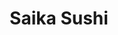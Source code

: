 ---
layout: place
title: "Saika Sushi"
permalink: /new-york/depew/saika-sushi.html
stateAbbr: NY
stateName: New York
cityName: Depew
seo:
  name: "Saika Sushi"
  type: Restaurant
  links: http://www.saikasushi.com/
description: "Informal all-you-can-eat sushi house for lunch, dinner & take-out, plus a wine & sake menu. Saika Sushi serves delicious sushi in Depew, New York. Try fresh Japanese dishes for a great dining experience. Available for takeout, delivery, lunch, and dinner."
place_id: ChIJiwAteoEL04kRkY1QDLVsp_I
photos:
  - name: >-
      places/ChIJiwAteoEL04kRkY1QDLVsp_I/photos/AeeoHcIWa5OTiNLv2IflrYTaVQCxhT4pYh48lE7N4cSRzJU1DJdA8bc2LtnimEiB4YseObafKI9yRgjt4hEg-JTEJRV2DhgfifnlQWNxlfT3xz8tXF99D77pixrlGbqHqzGzVARQexQEL4tRf43PhmmFKVGSRpCyoZ7uE_Cel7ub6kDaYpt8RJG4S09hUG_xjn_EeUcVAxlRhU8lSkg0LlVogxEjIq0O8B97rrPACuwpS9RnNQZZxFiLYoWDlk4ApP8R9Z8VIVv7wZfXaWfED6RXkTWVM4h_t4XBj7aWes15l6gz7A
    widthPx: 4592
    heightPx: 3448
    authorAttributions:
      - displayName: Saika Sushi
        uri: https://maps.google.com/maps/contrib/107342322666671069941
        photoUri: >-
          https://lh3.googleusercontent.com/a-/ALV-UjUKMxmILkN7of6c53BLsw1a8yX45QWL_jmXzEQcaqFI6UbN_vI=s100-p-k-no-mo
    flagContentUri: >-
      https://www.google.com/local/imagery/report/?cb_client=maps_api_places.places_api&image_key=!1e10!2sAF1QipNzJdMWzDqWD4WlmUtB-2B_edTCPGRWLkJB64Ua&hl=en-US
    googleMapsUri: >-
      https://www.google.com/maps/place//data=!3m4!1e2!3m2!1sAF1QipNzJdMWzDqWD4WlmUtB-2B_edTCPGRWLkJB64Ua!2e10!4m2!3m1!1s0x89d30b817a2d008b:0xf2a76cb50c508d91
  - name: >-
      places/ChIJiwAteoEL04kRkY1QDLVsp_I/photos/AeeoHcJ3SuIQw_ops9UVLZkOUvJJiegUSZDMQjlRNuuWFRi1A83V1YORniiSxRc0OszWIg8S9k71IHcjibSrVnS3QAarW2S_cYSY2D7ddtcgu1BmST96aPP2aUn8BJpapqLwmFhEBxVtkhFwzSWufM3ZvW2oGLSYxMh1DaKL8gheHTfGegRtKmZ6mmo2PyTrW-Qg6mL2yiMNRFiK-MTF1MdFgeecS9UJfjLTqaP6qx9QVu8JTvglaIqiKlxq5iIdUdZIDVyEtTYvea4M_xIg-_nU0CfeNyVT7W8UPPzRZD3fBPMK2Q
    widthPx: 4592
    heightPx: 3448
    authorAttributions:
      - displayName: Saika Sushi
        uri: https://maps.google.com/maps/contrib/107342322666671069941
        photoUri: >-
          https://lh3.googleusercontent.com/a-/ALV-UjUKMxmILkN7of6c53BLsw1a8yX45QWL_jmXzEQcaqFI6UbN_vI=s100-p-k-no-mo
    flagContentUri: >-
      https://www.google.com/local/imagery/report/?cb_client=maps_api_places.places_api&image_key=!1e10!2sAF1QipOtYp2wngER0XJ45sScDXYdNEza8iLCXYks68t5&hl=en-US
    googleMapsUri: >-
      https://www.google.com/maps/place//data=!3m4!1e2!3m2!1sAF1QipOtYp2wngER0XJ45sScDXYdNEza8iLCXYks68t5!2e10!4m2!3m1!1s0x89d30b817a2d008b:0xf2a76cb50c508d91
  - name: >-
      places/ChIJiwAteoEL04kRkY1QDLVsp_I/photos/AeeoHcLTg00rJOOrm6Oc-qnGjjPBhdwC-LSTqx2KOfbW0BPHHBTzG1dTJKKStunuKYJ85a1FFX-bvPO00wHJkADfwCkYKRwcxDjhEPnERGbTX9Jfja98S6dKKyMu2zTd8GkPC2zCs6ELWTRE5fywtYG8ARIZcVCoEhT5k7oVD15cityAV77lniiOlODWlvMm8YTyClhhysmzC9J7g15IYpK1EQQKMXW_9tCsL36lyffeKYm28jSVIgwJz2yfb1foi_UxypMC6sG2eeYx_8uT40w-nWYWzE9l5mBE2g_zXq2PH76KbmVM2D2A3s0hHfGKQ8cPWND7ysbhCOSKrUX16wyjh3bj1EnTzxpNsaeipvK-8baSLoi1vCAJSWFSlKamfuT3AmK7j9tsrD2aiOadbr-9WWmhud26Hocb4K3o242xXBYTGemG
    widthPx: 497
    heightPx: 396
    authorAttributions:
      - displayName: Niki Bunts
        uri: https://maps.google.com/maps/contrib/102283967717006454947
        photoUri: >-
          https://lh3.googleusercontent.com/a/ACg8ocIx-IcE1S4zi0jvWxXi5zrbv0tMeWd1a0UeVtHvv5_jEgOzGw=s100-p-k-no-mo
    flagContentUri: >-
      https://www.google.com/local/imagery/report/?cb_client=maps_api_places.places_api&image_key=!1e10!2sCIHM0ogKEICAgICzzcbDogE&hl=en-US
    googleMapsUri: >-
      https://www.google.com/maps/place//data=!3m4!1e2!3m2!1sCIHM0ogKEICAgICzzcbDogE!2e10!4m2!3m1!1s0x89d30b817a2d008b:0xf2a76cb50c508d91
  - name: >-
      places/ChIJiwAteoEL04kRkY1QDLVsp_I/photos/AeeoHcICx0laygJuEwW8cMJWA9jn5ZjorXks6JqVfX-5uG5ougu8Ywx-TM5_71RMsQuQEPNmJYvTJhjiHj8FPmEr1IpyOcHG8KBjccR4TSeuNdLeVBPA12cuSq1lGk5V1dV1a23iWUSVic2aMS25KGYTu4eFiPJWE4U2kObn1uBfsss6btG43VR6OoxKLr58ddLiamHrGrn-pZ1wZxayzPHbEO_Ew-1_Hwyul79-IqQX872X5H--KJ2Hx4eLMrkbyHcGQ_HTn65m-99CKIww6Z3GHtT2e-Bs8iz9UDoB9tV0ZXQDa3gHt82qyWXOpslNH-XsDHg-hmAHY3SJlZ_AMZHrvfTVZ1CbZDU-UhIyhAy-owYWLy22qYcnDiT8xStYr4PXJVdxVK_ZFhblAyORNhSqFUFPVZ0199ShajX9rJexGUU
    widthPx: 4800
    heightPx: 3614
    authorAttributions:
      - displayName: Doug Petti
        uri: https://maps.google.com/maps/contrib/113825434163685857097
        photoUri: >-
          https://lh3.googleusercontent.com/a-/ALV-UjX4xwF_lQDr2GLnNLwtuB6T_ousM-vFHJHeSykZQhfu4y2yvkVPAg=s100-p-k-no-mo
    flagContentUri: >-
      https://www.google.com/local/imagery/report/?cb_client=maps_api_places.places_api&image_key=!1e10!2sCIHM0ogKEICAgMCg6bf4DQ&hl=en-US
    googleMapsUri: >-
      https://www.google.com/maps/place//data=!3m4!1e2!3m2!1sCIHM0ogKEICAgMCg6bf4DQ!2e10!4m2!3m1!1s0x89d30b817a2d008b:0xf2a76cb50c508d91
  - name: >-
      places/ChIJiwAteoEL04kRkY1QDLVsp_I/photos/AeeoHcIhbAIo0M2LiW-9f1PG0EZf62G6hsT3qddKooQVKXVtKw4usVCQfaUuBSuqs-ERMNLA_yFT1sShfZcglc20jEu5R4v59B4Z71EWRszoNGSyMkX4F4-Vkhxaxbj2LJcn1b1r3dgy3rkWQhT55w8EyhPZikz_wFl_lH5nCdNGzeicLESjFjHkQcgCXsJH2vlynyikxElBXJp600gUbWAvzhtnAJMqJyv0hrR7lkTt418geVKX8JElkmpGj5ZzcS_aJ_HgejXe3YqCVRWUQD_uXtDPcois-NbmkIrOtsyX8hjv0xAvaaHxorE0SkwNfp9pe8PGPrD40_KHtlanOjuLEqI4vCJvaRRKuelNkbJmbxpMDOVyV4YtyuYUXkjPKqUxPOnG6sg955sCWt3mo5rRi26FOi4kk7qNfLOtsYgSJPk4ZnVC
    widthPx: 4032
    heightPx: 3024
    authorAttributions:
      - displayName: Angelita G
        uri: https://maps.google.com/maps/contrib/107570035715432324518
        photoUri: >-
          https://lh3.googleusercontent.com/a-/ALV-UjXLFnaFCPAmNK5jtdPn9pkjCs8wwHakDFXhhTXrxGwET5TLmydG9w=s100-p-k-no-mo
    flagContentUri: >-
      https://www.google.com/local/imagery/report/?cb_client=maps_api_places.places_api&image_key=!1e10!2sCIHM0ogKEICAgIDLttXigwE&hl=en-US
    googleMapsUri: >-
      https://www.google.com/maps/place//data=!3m4!1e2!3m2!1sCIHM0ogKEICAgIDLttXigwE!2e10!4m2!3m1!1s0x89d30b817a2d008b:0xf2a76cb50c508d91
  - name: >-
      places/ChIJiwAteoEL04kRkY1QDLVsp_I/photos/AeeoHcL2TMI0IPPosIhG1h-LBOYIVrt_eFOu5eHJ1fXw3CFloSYQr8rhULqXffz_TCSr3HYW5xWZ2wfHlqR-8Pe9lQtMhHY0WJQHjPke0THeNqVXUEqaMsL9DeOIlQyYiilGIQgRYCBVCWPwE-nHWhL_QWRjdTC0wJEiup9paw-CdtK8N7aw6QqmOTV8tIp2vKp_Ev9Ygn0NKFI6CtKuTGTwmw1fgFt7_oO2bMVO9YowzCBKuojhrNkac9-ZuQWkT74UYjzp4U_tb7lxT5UYWdo43BNAm1PEU7tmSCyKTH7iWM0lORaFftfZR1TbQKIm_dc80_7oEryZSeiyZN06cUiPAc_8hmmrVUyddemaS2Y3eeq_srNYUxdrleyyYK4tjMeuA4a9gSyo4csvDH_NVENY8c-b5iHF5o_4ZZ0ujEal-k3krK7x
    widthPx: 4000
    heightPx: 3000
    authorAttributions:
      - displayName: Mahtab Chowdhury
        uri: https://maps.google.com/maps/contrib/101671571929848133815
        photoUri: >-
          https://lh3.googleusercontent.com/a/ACg8ocLtUyLjtDW4X5V_9Ra4uIh1eAIRRD7LmRlLZ5rvrsLG4zkNVA=s100-p-k-no-mo
    flagContentUri: >-
      https://www.google.com/local/imagery/report/?cb_client=maps_api_places.places_api&image_key=!1e10!2sCIHM0ogKEICAgIC_07vxqQE&hl=en-US
    googleMapsUri: >-
      https://www.google.com/maps/place//data=!3m4!1e2!3m2!1sCIHM0ogKEICAgIC_07vxqQE!2e10!4m2!3m1!1s0x89d30b817a2d008b:0xf2a76cb50c508d91
  - name: >-
      places/ChIJiwAteoEL04kRkY1QDLVsp_I/photos/AeeoHcIOJqXbpemRTxiRDj8mcvVapsTbqHVD30dO4v6341RBdQUurs_SgN3ASCG3Ul0dJckqFps7jUb2yDd6y46JWs0t_pamkGZzgjnoMxaJqCnbYfFHyWYqJ79fBXYim8-L4i2KotR00SUQIX_XJUppag7rrS6a2WDpMcCfEcVZNKCCN_YsmrzhglEAnNkLXmo-UwqeI7RzjFBJUaiVDZOJUi8tFBNTyNVUvA8nF7yapkMlQmGoMSLTsns6uASq9kM-pgevGopomUrlUNpb3pX45LhGwlpOtmu1Jjh4djO_4SRkVocm6VlA62UodXwUquw8A87MlHMq0Qohe8bFOzaR6-x8PKhNzpPyREq3tw1gN2OS10wLqQ5AAorgJ8SNwhDD7lSx_eznAqV-UHEsPYFp51aYlPFM-p4UCJhnDsFIm08
    widthPx: 3072
    heightPx: 4080
    authorAttributions:
      - displayName: Mickeal Wilson (Prismind/Raijin Ventinus)
        uri: https://maps.google.com/maps/contrib/101488017208165448058
        photoUri: >-
          https://lh3.googleusercontent.com/a-/ALV-UjWVDQzXaSnk0VD2xeOO_Nme6fAadxrvavLZfu8KvNjQZhgtOEy-=s100-p-k-no-mo
    flagContentUri: >-
      https://www.google.com/local/imagery/report/?cb_client=maps_api_places.places_api&image_key=!1e10!2sCIHM0ogKEICAgICrpZ7Aag&hl=en-US
    googleMapsUri: >-
      https://www.google.com/maps/place//data=!3m4!1e2!3m2!1sCIHM0ogKEICAgICrpZ7Aag!2e10!4m2!3m1!1s0x89d30b817a2d008b:0xf2a76cb50c508d91
  - name: >-
      places/ChIJiwAteoEL04kRkY1QDLVsp_I/photos/AeeoHcIGJ2GWWtdS6zVfEFlvJLQIAWSGvc2jP5sm2B6BjGfdG-P1fTV2S6tmCMCpbztgkXaZZkFObcTa1ag2eI020t6U0jkS9W5FQVJjqqCyxuwv0ImqZzS2ug5AM0UQi1fp_4IG10Bi88OTWbAuyzAqBc4ZIC5i6SeolLabKb_R_HIIqjMGTAjkWE_unNWXJY81b92uGf9cfF54vwMbtur4x2Cn9Edf0yFtfcY5SuF5ztVdtZRFprJMoDifjiepT4-QxhlokNSmBB57Vew4IrP47CxZSri5yNMTzV0rpJGHDomwoC2xmLk-vdbC1qc49hl0F3otSN-oDSIlPtOZnUdSjCJN3goXgrpiU3Nbyet9epvBD9i2NaXb5EEqtsJyTPq4j4lnG-EaGP-0IvVa1zEUQgqCLaiQPJvOUeuoQZ-rkdIZF7aj
    widthPx: 4000
    heightPx: 3000
    authorAttributions:
      - displayName: Shuki Vigodney
        uri: https://maps.google.com/maps/contrib/106418128719130584870
        photoUri: >-
          https://lh3.googleusercontent.com/a-/ALV-UjX5mm_nA1eP1UBn26WS6TSl-XDmGeUG1QByG7RyheUjLCyU3qCTOg=s100-p-k-no-mo
    flagContentUri: >-
      https://www.google.com/local/imagery/report/?cb_client=maps_api_places.places_api&image_key=!1e10!2sCIHM0ogKEICAgICJ3In7rAE&hl=en-US
    googleMapsUri: >-
      https://www.google.com/maps/place//data=!3m4!1e2!3m2!1sCIHM0ogKEICAgICJ3In7rAE!2e10!4m2!3m1!1s0x89d30b817a2d008b:0xf2a76cb50c508d91
  - name: >-
      places/ChIJiwAteoEL04kRkY1QDLVsp_I/photos/AeeoHcIWWEQ8lQ2MNLcftj1R0CekQiQM-7R0SuK948w4M2gBtIIXnlaOTV8UwE_qbji4Yt4t0_JOHsQWrU5oolaOZGmjjf21i7x-sMn11-39Jg1EvmC1_TGWjxNALd6FldqqLaMBCkKfcZgzcNW38kWwybY_O4r6RaHeT3RJRABkJmx5tG7tCl1qqoNSu1QEm8uN6qk35IaQ4meZY3V7aiIDox1m6jjJvuQPghAv8VNcPOhvJ8noIKOQzfOfNkWLr6m_4uCepQSd8sVUTXODEKqQfqUyz68p2aq7yjeFP7d6dFqZ96NPZSkLMypJ49WytkvSikE6e64_dW7_8UK7cpKOJ2DtnBGcCfZJZLT8FtTDL6p0WydeAmLezEw14jwZFnT9pq7RG05Abv02p3grGM1H1p3nxlmv32hC-Z-f0z9pszQ
    widthPx: 4032
    heightPx: 3024
    authorAttributions:
      - displayName: Yu-Hsuan Wu
        uri: https://maps.google.com/maps/contrib/117135768780413040299
        photoUri: >-
          https://lh3.googleusercontent.com/a-/ALV-UjXlmSofjML910FtMv-HxV2_8v5Bf46btn_qgLhQbceLUCpy_GAi=s100-p-k-no-mo
    flagContentUri: >-
      https://www.google.com/local/imagery/report/?cb_client=maps_api_places.places_api&image_key=!1e10!2sCIHM0ogKEICAgIDJh5GEUA&hl=en-US
    googleMapsUri: >-
      https://www.google.com/maps/place//data=!3m4!1e2!3m2!1sCIHM0ogKEICAgIDJh5GEUA!2e10!4m2!3m1!1s0x89d30b817a2d008b:0xf2a76cb50c508d91
  - name: >-
      places/ChIJiwAteoEL04kRkY1QDLVsp_I/photos/AeeoHcJI6qPagg2jznDDD3IeAq6j3oFXY72QIPb8CRmXIoV6UUBMMd6V6EOMlKz9DR8QMlMcK9_CXyRv2-NSJUAZx1wClsQ0OGBsog9wI4kn_Pcm8o91V2Crn4WrJK_7Z471-Gqfit6emqurblC56Y16jT0ExKBNEX8sJmd3teawkLw49nsh-9NJeV3Nranh4G_7sIiMQB0y4qUWCEZdBZjsHl6qv5GlVU3xDJYXKu55tQTZ8WKVwgm99l5qf_DGcynZR4Y9KMPtlzpJG2Qs8lkOJLe_Hb4ZWCpH--TqcMzuFq4WxX1e5SxpFvzq0klU1SeFRMhpydRkQeuQNTi8XJTjHvgMbJ-JZH7cdxE6CuM14_3pfoFdFds37nQVWLFBRstRWKDSvEhMx2NsQz19XbO_o2DbX4fAbZ8AHZ7_x-pOUBQWilZs
    widthPx: 4080
    heightPx: 3072
    authorAttributions:
      - displayName: Jessica Ryerse
        uri: https://maps.google.com/maps/contrib/108093073468629257267
        photoUri: >-
          https://lh3.googleusercontent.com/a-/ALV-UjX0zmLm0BYKkTBrXWJv_tcGOixXiL8OCEETw3ubB79vkz_TVaBkXw=s100-p-k-no-mo
    flagContentUri: >-
      https://www.google.com/local/imagery/report/?cb_client=maps_api_places.places_api&image_key=!1e10!2sCIHM0ogKEICAgIDx4q71iQE&hl=en-US
    googleMapsUri: >-
      https://www.google.com/maps/place//data=!3m4!1e2!3m2!1sCIHM0ogKEICAgIDx4q71iQE!2e10!4m2!3m1!1s0x89d30b817a2d008b:0xf2a76cb50c508d91
address: 576 Dick Rd, Depew, NY 14043, USA
street: 576 Dick Rd
city: Depew
state: NY
zip: '14043'
country: USA
neighborhood: null
latitude: '42.917731'
longitude: '-78.738052'
accessibility_options:
  wheelchairAccessibleParking: true
  wheelchairAccessibleEntrance: true
  wheelchairAccessibleRestroom: true
  wheelchairAccessibleSeating: true
business_status: OPERATIONAL
name: Saika Sushi
google_maps_links:
  directionsUri: >-
    https://www.google.com/maps/dir//''/data=!4m7!4m6!1m1!4e2!1m2!1m1!1s0x89d30b817a2d008b:0xf2a76cb50c508d91!3e0
  placeUri: https://maps.google.com/?cid=17485063603140726161
  writeAReviewUri: >-
    https://www.google.com/maps/place//data=!4m3!3m2!1s0x89d30b817a2d008b:0xf2a76cb50c508d91!12e1
  reviewsUri: >-
    https://www.google.com/maps/place//data=!4m4!3m3!1s0x89d30b817a2d008b:0xf2a76cb50c508d91!9m1!1b1
  photosUri: >-
    https://www.google.com/maps/place//data=!4m3!3m2!1s0x89d30b817a2d008b:0xf2a76cb50c508d91!10e5
primary_type: Sushi Restaurant
opening_hours:
  regular: null
  current: null
secondary_opening_hours:
  regular:
    weekdayDescriptions: null
    type: null
  current:
    weekdayDescriptions: null
    type: null
phone: (716) 473-7099
price_level: null
price_range: $20 &ndash; $30
rating: '4.5'
rating_count: 1174
website: http://www.saikasushi.com/
reviews:
  - name: >-
      places/ChIJiwAteoEL04kRkY1QDLVsp_I/reviews/ChZDSUhNMG9nS0VJQ0FnTUNnNmJlSUpREAE
    relativePublishTimeDescription: a month ago
    rating: 4
    text:
      text: >-
        All you can eat lunch for $16.99 is an amazing deal. Beware of paying
        for anything you don't eat!! Read the menu. There are rules that need to
        be followed.
      languageCode: en
    originalText:
      text: >-
        All you can eat lunch for $16.99 is an amazing deal. Beware of paying
        for anything you don't eat!! Read the menu. There are rules that need to
        be followed.
      languageCode: en
    authorAttribution:
      displayName: Doug Petti
      uri: https://www.google.com/maps/contrib/113825434163685857097/reviews
      photoUri: >-
        https://lh3.googleusercontent.com/a-/ALV-UjX4xwF_lQDr2GLnNLwtuB6T_ousM-vFHJHeSykZQhfu4y2yvkVPAg=s128-c0x00000000-cc-rp-mo-ba5
    publishTime: '2025-02-18T18:34:53.439209Z'
    flagContentUri: >-
      https://www.google.com/local/review/rap/report?postId=ChZDSUhNMG9nS0VJQ0FnTUNnNmJlSUpREAE&d=17924085&t=1
    googleMapsUri: >-
      https://www.google.com/maps/reviews/data=!4m6!14m5!1m4!2m3!1sChZDSUhNMG9nS0VJQ0FnTUNnNmJlSUpREAE!2m1!1s0x89d30b817a2d008b:0xf2a76cb50c508d91
  - name: >-
      places/ChIJiwAteoEL04kRkY1QDLVsp_I/reviews/ChdDSUhNMG9nS0VJQ0FnTURJMnFHdm1BRRAB
    relativePublishTimeDescription: in the last week
    rating: 5
    text:
      text: >-
        It's my favorite place to stuff myself until I'm sick and the hosts are
        always so kind! When they see that I'm at my limit they encourage me to
        take my time and then get this sick sense of enjoyment from seeing me
        slip in and out of a food induced coma. 10/10 love this place with my
        whole heart!
      languageCode: en
    originalText:
      text: >-
        It's my favorite place to stuff myself until I'm sick and the hosts are
        always so kind! When they see that I'm at my limit they encourage me to
        take my time and then get this sick sense of enjoyment from seeing me
        slip in and out of a food induced coma. 10/10 love this place with my
        whole heart!
      languageCode: en
    authorAttribution:
      displayName: Delshawn Wray
      uri: https://www.google.com/maps/contrib/102016360745396304014/reviews
      photoUri: >-
        https://lh3.googleusercontent.com/a-/ALV-UjUwZ5WpGmbUOkZBPBmDC-opgNU_LPAEMicSI8O3El89YNlKSAleKA=s128-c0x00000000-cc-rp-mo
    publishTime: '2025-04-09T02:23:06.619187Z'
    flagContentUri: >-
      https://www.google.com/local/review/rap/report?postId=ChdDSUhNMG9nS0VJQ0FnTURJMnFHdm1BRRAB&d=17924085&t=1
    googleMapsUri: >-
      https://www.google.com/maps/reviews/data=!4m6!14m5!1m4!2m3!1sChdDSUhNMG9nS0VJQ0FnTURJMnFHdm1BRRAB!2m1!1s0x89d30b817a2d008b:0xf2a76cb50c508d91
  - name: >-
      places/ChIJiwAteoEL04kRkY1QDLVsp_I/reviews/ChZDSUhNMG9nS0VJQ0FnSUNUMHNHVkZREAE
    relativePublishTimeDescription: 11 months ago
    rating: 5
    text:
      text: >-
        The food here was delicious! Staff was fast and very attentive. I highly
        recommend this restaurant. You will not be disappointed at what you
        receive for the price. Unlimited sushi, meat, noodles, and soup! Just
        make sure you order what you will eat-because they will charge you if
        you dispose of too much food (did not happen to me, but seen it happen
        to someone).


        Give it a try!
      languageCode: en
    originalText:
      text: >-
        The food here was delicious! Staff was fast and very attentive. I highly
        recommend this restaurant. You will not be disappointed at what you
        receive for the price. Unlimited sushi, meat, noodles, and soup! Just
        make sure you order what you will eat-because they will charge you if
        you dispose of too much food (did not happen to me, but seen it happen
        to someone).


        Give it a try!
      languageCode: en
    authorAttribution:
      displayName: Timothy Weitzel Jr
      uri: https://www.google.com/maps/contrib/100510472958201144875/reviews
      photoUri: >-
        https://lh3.googleusercontent.com/a-/ALV-UjWzD_PmaH4z-u3DstFxObUnp-5sKJBhxFKrofAXTd7XCeHo8VDz=s128-c0x00000000-cc-rp-mo-ba5
    publishTime: '2024-05-12T22:51:01.279940Z'
    flagContentUri: >-
      https://www.google.com/local/review/rap/report?postId=ChZDSUhNMG9nS0VJQ0FnSUNUMHNHVkZREAE&d=17924085&t=1
    googleMapsUri: >-
      https://www.google.com/maps/reviews/data=!4m6!14m5!1m4!2m3!1sChZDSUhNMG9nS0VJQ0FnSUNUMHNHVkZREAE!2m1!1s0x89d30b817a2d008b:0xf2a76cb50c508d91
  - name: >-
      places/ChIJiwAteoEL04kRkY1QDLVsp_I/reviews/ChdDSUhNMG9nS0VJQ0FnSUROd2JlNXNBRRAB
    relativePublishTimeDescription: a year ago
    rating: 5
    text:
      text: >-
        Some of the best sushi you can get in Buffalo and they serve these at an
        All You Can Eat Restaurant!!!


        For 25.99 for Adults , this menu is a steal if you like Sushi Rolls .


        We ordered the Volcano, Summer, Sea Angel & Autumn rolls and each one
        was brilliant.


        For appetizers you just have to order the Crab Rangoons which were
        delicious!


        And of course Hot Sake to wash it all down !


        It was a wholesome meal for us and since we were 2 , we couldn’t order
        their rice or noodles which a lot of people were going for !


        Be sure not to leave any leftovers as you may be charged for those .


        Overall , definitely recommend for their great Sushi Rolls !!
      languageCode: en
    originalText:
      text: >-
        Some of the best sushi you can get in Buffalo and they serve these at an
        All You Can Eat Restaurant!!!


        For 25.99 for Adults , this menu is a steal if you like Sushi Rolls .


        We ordered the Volcano, Summer, Sea Angel & Autumn rolls and each one
        was brilliant.


        For appetizers you just have to order the Crab Rangoons which were
        delicious!


        And of course Hot Sake to wash it all down !


        It was a wholesome meal for us and since we were 2 , we couldn’t order
        their rice or noodles which a lot of people were going for !


        Be sure not to leave any leftovers as you may be charged for those .


        Overall , definitely recommend for their great Sushi Rolls !!
      languageCode: en
    authorAttribution:
      displayName: Abhilash Pradhan
      uri: https://www.google.com/maps/contrib/106489703461399222587/reviews
      photoUri: >-
        https://lh3.googleusercontent.com/a-/ALV-UjVdO5VvQkS9B0aLU3M4zMxlHeR2beFNxcA0rY8uEFId2ZUaCsfW4w=s128-c0x00000000-cc-rp-mo-ba6
    publishTime: '2024-01-23T02:50:44.283698Z'
    flagContentUri: >-
      https://www.google.com/local/review/rap/report?postId=ChdDSUhNMG9nS0VJQ0FnSUROd2JlNXNBRRAB&d=17924085&t=1
    googleMapsUri: >-
      https://www.google.com/maps/reviews/data=!4m6!14m5!1m4!2m3!1sChdDSUhNMG9nS0VJQ0FnSUROd2JlNXNBRRAB!2m1!1s0x89d30b817a2d008b:0xf2a76cb50c508d91
  - name: >-
      places/ChIJiwAteoEL04kRkY1QDLVsp_I/reviews/ChdDSUhNMG9nS0VJQ0FnSUM5bFlUY3BBRRAB
    relativePublishTimeDescription: a year ago
    rating: 5
    text:
      text: >-
        First time dining here and I was somehow unaware that this is a All You
        Can Eat restaurant. We had a great experience here.


        The food quality was surprisingly good for how inexpensive the price to
        dine is. The miso soup had nice flavors. The rolls were fresh but I
        wasn't a big fan of the Las Vegas roll. It didn't really have a taste to
        it.


        The service was decent but not the best. We were able to get a table
        right away. Our waitress was nice but was hard to understand with her
        accent. The wait for our food were inconsistent. Most arrived in a
        reasonable time. The last roll took much longer than expected. The quick
        refills on water was great though.


        I really enjoyed the atmosphere of this location. The space is big and
        well decorated. There's also TVs hung up around to stare at.


        It wasn't the perfect experience but it was good enough for me to think
        about going back. 9/10 stars
      languageCode: en
    originalText:
      text: >-
        First time dining here and I was somehow unaware that this is a All You
        Can Eat restaurant. We had a great experience here.


        The food quality was surprisingly good for how inexpensive the price to
        dine is. The miso soup had nice flavors. The rolls were fresh but I
        wasn't a big fan of the Las Vegas roll. It didn't really have a taste to
        it.


        The service was decent but not the best. We were able to get a table
        right away. Our waitress was nice but was hard to understand with her
        accent. The wait for our food were inconsistent. Most arrived in a
        reasonable time. The last roll took much longer than expected. The quick
        refills on water was great though.


        I really enjoyed the atmosphere of this location. The space is big and
        well decorated. There's also TVs hung up around to stare at.


        It wasn't the perfect experience but it was good enough for me to think
        about going back. 9/10 stars
      languageCode: en
    authorAttribution:
      displayName: Kevin Dao
      uri: https://www.google.com/maps/contrib/102148601089999951872/reviews
      photoUri: >-
        https://lh3.googleusercontent.com/a-/ALV-UjUaxu1pPmdQNIhNMdy9nEOxOYOaJhsLWhYyoRJthxVzD0BzOhU=s128-c0x00000000-cc-rp-mo-ba5
    publishTime: '2024-03-07T19:35:21.173884Z'
    flagContentUri: >-
      https://www.google.com/local/review/rap/report?postId=ChdDSUhNMG9nS0VJQ0FnSUM5bFlUY3BBRRAB&d=17924085&t=1
    googleMapsUri: >-
      https://www.google.com/maps/reviews/data=!4m6!14m5!1m4!2m3!1sChdDSUhNMG9nS0VJQ0FnSUM5bFlUY3BBRRAB!2m1!1s0x89d30b817a2d008b:0xf2a76cb50c508d91
parking_options:
  freeParkingLot: true
  freeStreetParking: true
  valetParking: false
payment_options:
  acceptsCreditCards: true
  acceptsDebitCards: true
  acceptsCashOnly: false
  acceptsNfc: true
allow_dogs: null
curbside_pickup: false
delivery: true
dine_in: true
good_for_children: true
good_for_groups: true
good_for_sports: false
live_music: false
menu_for_children: true
outdoor_seating: false
reservable: false
restroom: true
serves_beer: true
serves_breakfast: false
serves_brunch: false
serves_cocktails: false
serves_coffee: false
serves_dinner: true
serves_dessert: true
serves_lunch: true
serves_vegetarian_food: true
serves_wine: true
takeout: true
summary: >-
  Informal all-you-can-eat sushi house for lunch, dinner & take-out, plus a wine
  & sake menu.

---
